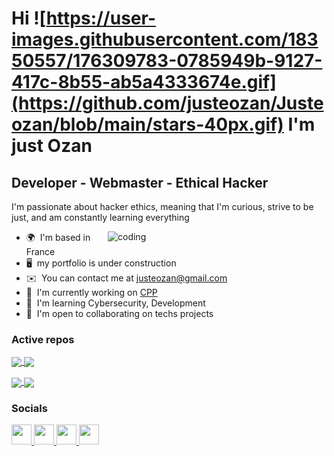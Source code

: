Hi ![https://user-images.githubusercontent.com/18350557/176309783-0785949b-9127-417c-8b55-ab5a4333674e.gif](https://github.com/justeozan/Justeozan/blob/main/stars-40px.gif) I'm just Ozan
============================================================================================================================

Developer - Webmaster - Ethical Hacker
--------------------------------------

I'm passionate about hacker ethics, meaning that I'm curious, strive to be just, and am constantly learning everything

<img align="right" alt="coding" width="350" src="https://i.pinimg.com/originals/db/ab/2f/dbab2f3be06e768e77a85f175e577955.gif">

*   🌍  I'm based in France
*   🖥️  my portfolio is under construction
*   ✉️  You can contact me at justeozan@gmail.com
*   🚀  I'm currently working on [CPP](https://github.com/justeozan/CPP)
*   🧠  I'm learning Cybersecurity, Development
*   🤝  I'm open to collaborating on techs projects

### Active repos
<p>
  <a href="https://github.com/justeozan/CPP">
    <img align="center" src="https://github-readme-stats.vercel.app/api/pin/?username=justeozan&repo=CPP&theme=holi&hide_border=true" />
  </a>
  <a href="https://github.com/avialleguerin/Transcendance">
    <img align="center" src="https://github-readme-stats.vercel.app/api/pin/?username=avialleguerin&repo=Transcendance&theme=holi&hide_border=true" />
  </a> 
 <!--
  <a href="https://github.com/justeozan/main">
    <img align="center" src="https://github-readme-stats.vercel.app/api?username=justeozan&theme=holi&hide=contribs,issues&borders=false" />
  </a>
  <a href="https://github.com/justeozan/CPP">
    <img align="center" src="https://github-readme-stats.vercel.app/api/pin/?username=justeozan&repo=CPP&theme=holi" />
  </a>
 -->
</p>

<!--
### Skills
<p align="left">
<a href="https://docs.microsoft.com/en-us/cpp/?view=msvc-170" target="_blank" rel="noreferrer"><img src="https://raw.githubusercontent.com/danielcranney/readme-generator/main/public/icons/skills/c-colored.svg" width="36" height="36" alt="C" /></a><a href="https://docs.microsoft.com/en-us/cpp/?view=msvc-170" target="_blank" rel="noreferrer"><img src="https://raw.githubusercontent.com/danielcranney/readme-generator/main/public/icons/skills/cplusplus-colored.svg" width="36" height="36" alt="C++" /></a><a href="https://git-scm.com/" target="_blank" rel="noreferrer"><img src="https://raw.githubusercontent.com/danielcranney/readme-generator/main/public/icons/skills/git-colored.svg" width="36" height="36" alt="Git" /></a><a href="https://www.php.net/" target="_blank" rel="noreferrer"><img src="https://raw.githubusercontent.com/danielcranney/readme-generator/main/public/icons/skills/php-colored.svg" width="36" height="36" alt="PHP" /></a><a href="https://www.python.org/" target="_blank" rel="noreferrer"><img src="https://raw.githubusercontent.com/danielcranney/readme-generator/main/public/icons/skills/python-colored.svg" width="36" height="36" alt="Python" /></a><a href="https://www.typescriptlang.org/" target="_blank" rel="noreferrer"><img src="https://raw.githubusercontent.com/danielcranney/readme-generator/main/public/icons/skills/typescript-colored.svg" width="36" height="36" alt="TypeScript" /></a><a href="https://developer.mozilla.org/en-US/docs/Glossary/HTML5" target="_blank" rel="noreferrer"><img src="https://raw.githubusercontent.com/danielcranney/readme-generator/main/public/icons/skills/html5-colored.svg" width="36" height="36" alt="HTML5" /></a><a href="https://reactjs.org/" target="_blank" rel="noreferrer"><img src="https://raw.githubusercontent.com/danielcranney/readme-generator/main/public/icons/skills/react-colored.svg" width="36" height="36" alt="React" /></a><a href="https://www.w3.org/TR/CSS/#css" target="_blank" rel="noreferrer"><img src="https://raw.githubusercontent.com/danielcranney/readme-generator/main/public/icons/skills/css3-colored.svg" width="36" height="36" alt="CSS3" /></a><a href="https://tailwindcss.com/" target="_blank" rel="noreferrer"><img src="https://raw.githubusercontent.com/danielcranney/readme-generator/main/public/icons/skills/tailwindcss-colored.svg" width="36" height="36" alt="TailwindCSS" /></a><a href="https://getbootstrap.com/" target="_blank" rel="noreferrer"><img src="https://raw.githubusercontent.com/danielcranney/readme-generator/main/public/icons/skills/bootstrap-colored.svg" width="36" height="36" alt="Bootstrap" /></a><a href="https://www.mysql.com/" target="_blank" rel="noreferrer"><img src="https://raw.githubusercontent.com/danielcranney/readme-generator/main/public/icons/skills/mysql-colored.svg" width="36" height="36" alt="MySQL" /></a><a href="https://firebase.google.com/" target="_blank" rel="noreferrer"><img src="https://raw.githubusercontent.com/danielcranney/readme-generator/main/public/icons/skills/firebase-colored.svg" width="36" height="36" alt="Firebase" /></a><a href="https://store.arduino.cc/?gclid=Cj0KCQjw2eilBhCCARIsAG0Pf8uueBifykWcsSS4LPESeGQfxGVKJYnzV7bz471XfknQJy_1VINVWM8aAkLtEALw_wcB" target="_blank" rel="noreferrer"><img src="https://raw.githubusercontent.com/danielcranney/readme-generator/main/public/icons/skills/arduino-colored.svg" width="36" height="36" alt="Arduino" /></a><a href="https://www.linux.org" target="_blank" rel="noreferrer"><img src="https://raw.githubusercontent.com/danielcranney/readme-generator/main/public/icons/skills/linux-colored.svg" width="36" height="36" alt="Linux" /></a><a href="https://www.raspberrypi.org/" target="_blank" rel="noreferrer"><img src="https://raw.githubusercontent.com/danielcranney/readme-generator/main/public/icons/skills/raspberrypi-colored.svg" width="36" height="36" alt="Raspberry Pi" /></a><a href="https://www.figma.com/" target="_blank" rel="noreferrer"><img src="https://raw.githubusercontent.com/danielcranney/readme-generator/main/public/icons/skills/figma-colored.svg" width="36" height="36" alt="Figma" /></a>
</p>
-->


 <!--
### GitHub Stats
<p>
  <a href="https://github.com/justeozan/philosophers">
    <img align="center" src="https://github-readme-stats.vercel.app/api/pin/?username=justeozan&repo=philosophers&theme=holi" />
  </a>
  <a href="https://github.com/justeozan/main">
    <img align="center" src="https://github-readme-stats.vercel.app/api?username=justeozan&theme=holi&hide=contribs,issues&borders=false" />
  </a>
  <a href="https://github.com/justeozan/CPP">
    <img align="center" src="https://github-readme-stats.vercel.app/api/pin/?username=justeozan&repo=CPP&theme=holi" />
  </a>
 -->
</p>
<a href="">
  <img align="center" src="https://github-readme-stats.vercel.app/api?username=justeozan&theme=holi&show_icons=true&hide_border=true&show=reviews" />
</a>
<a href="">
  <img align="center" src="https://github-readme-stats.vercel.app/api/top-langs/?username=justeozan&theme=holi&layout=donut&hide_border=true" />
</a>

 <!--
<a href="http://www.github.com/justeozan"><img src="https://github-readme-streak-stats.herokuapp.com/?user=justeozan&stroke=ffffff&background=181824&ring=0891b2&fire=0891b2&currStreakNum=ffffff&currStreakLabel=0891b2&sideNums=ffffff&sideLabels=ffffff&dates=ffffff&hide_border=true" /></a>
<a href="https://github.com/justeozan" align="right"><img src="https://github-readme-stats.vercel.app/api/top-langs/?username=justeozan&langs_count=10&title_color=0891b2&text_color=ffffff&icon_color=0891b2&bg_color=181824&hide_border=true&locale=en&custom_title=Top%20%Languages" alt="Top Languages" /></a>
 -->



### Socials
<p align="left"> <a href="https://discord.com/users/juste_ozan" target="_blank" rel="noreferrer"> <picture> <source media="(prefers-color-scheme: dark)" /> <source media="(prefers-color-scheme: light)" srcset="https://raw.githubusercontent.com/danielcranney/readme-generator/main/public/icons/socials/discord.svg" /> <img src="https://raw.githubusercontent.com/danielcranney/readme-generator/main/public/icons/socials/discord.svg" width="32" height="32" /> </picture> </a> <a href="https://www.github.com/justeozan" target="_blank" rel="noreferrer"> <picture> <source media="(prefers-color-scheme: dark)" srcset="https://raw.githubusercontent.com/danielcranney/readme-generator/main/public/icons/socials/github-dark.svg" /> <source media="(prefers-color-scheme: light)" srcset="https://raw.githubusercontent.com/danielcranney/readme-generator/main/public/icons/socials/github.svg" /> <img src="https://raw.githubusercontent.com/danielcranney/readme-generator/main/public/icons/socials/github.svg" width="32" height="32" /> </picture> </a> <a href="https://www.linkedin.com/in/juste-ozan" target="_blank" rel="noreferrer"> <picture> <source media="(prefers-color-scheme: dark)" srcset="https://raw.githubusercontent.com/danielcranney/readme-generator/main/public/icons/socials/linkedin-dark.svg" /> <source media="(prefers-color-scheme: light)" srcset="https://raw.githubusercontent.com/danielcranney/readme-generator/main/public/icons/socials/linkedin.svg" /> <img src="https://raw.githubusercontent.com/danielcranney/readme-generator/main/public/icons/socials/linkedin.svg" width="32" height="32" /> </picture> </a> <a href="https://www.youtube.com/@soon" target="_blank" rel="noreferrer"> <picture> <source media="(prefers-color-scheme: dark)" /> <source media="(prefers-color-scheme: light)" srcset="https://raw.githubusercontent.com/danielcranney/readme-generator/main/public/icons/socials/youtube.svg" /> <img src="https://raw.githubusercontent.com/danielcranney/readme-generator/main/public/icons/socials/youtube.svg" width="32" height="32" /> </picture> </a></p>
